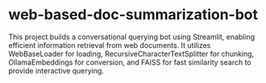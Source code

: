# web-based-doc-summarization-bot
This project builds a conversational querying bot using Streamlit, enabling efficient information retrieval from web documents. It utilizes WebBaseLoader for loading, RecursiveCharacterTextSplitter for chunking, OllamaEmbeddings for conversion, and FAISS for fast similarity search to provide interactive querying.
